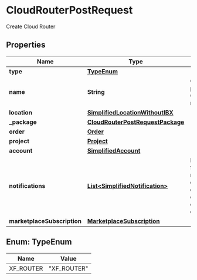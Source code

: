 

# CloudRouterPostRequest

Create Cloud Router

## Properties

| Name | Type | Description | Notes |
|------------ | ------------- | ------------- | -------------|
|**type** | [**TypeEnum**](#TypeEnum) |  |  |
|**name** | **String** | Customer-provided Cloud Router name |  |
|**location** | [**SimplifiedLocationWithoutIBX**](SimplifiedLocationWithoutIBX.md) |  |  |
|**_package** | [**CloudRouterPostRequestPackage**](CloudRouterPostRequestPackage.md) |  |  |
|**order** | [**Order**](Order.md) |  |  [optional] |
|**project** | [**Project**](Project.md) |  |  [optional] |
|**account** | [**SimplifiedAccount**](SimplifiedAccount.md) |  |  [optional] |
|**notifications** | [**List&lt;SimplifiedNotification&gt;**](SimplifiedNotification.md) | Preferences for notifications on connection configuration or status changes |  [optional] |
|**marketplaceSubscription** | [**MarketplaceSubscription**](MarketplaceSubscription.md) |  |  [optional] |



## Enum: TypeEnum

| Name | Value |
|---- | -----|
| XF_ROUTER | &quot;XF_ROUTER&quot; |



